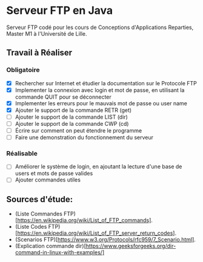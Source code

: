 # Serveur FTP en Java

Serveur FTP codé pour les cours de Conceptions d'Applications Reparties, Master M1 à l'Université de Lille.

## Travail à Réaliser

### Obligatoire
- [x] Rechercher sur Internet et étudier la documentation sur le Protocole FTP
- [x] Implementer la connexion avec login et mot de passe, en utilisant la commande QUIT pour se déconnecter
- [x] Implementer les erreurs pour le mauvais mot de passe ou user name
- [x] Ajouter le support de la commande RETR (get)
- [ ] Ajouter le support de la commande LIST (dir)
- [ ] Ajouter le support de la commande CWP (cd)
- [ ] Écrire sur comment on peut étendre le programme
- [ ] Faire une demonstration du fonctionnement du serveur

### Réalisable
- [ ] Améliorer le système de login, en ajoutant la lecture d'une base de users et mots de passe valides
- [ ] Ajouter commandes utiles

## Sources d'étude:
- (Liste Commandes FTP)[https://en.wikipedia.org/wiki/List_of_FTP_commands].
- (Liste Codes FTP)[https://en.wikipedia.org/wiki/List_of_FTP_server_return_codes].
- (Scenarios FTP)[https://www.w3.org/Protocols/rfc959/7_Scenario.html].
- (Explication commande dir)[https://www.geeksforgeeks.org/dir-command-in-linux-with-examples/]